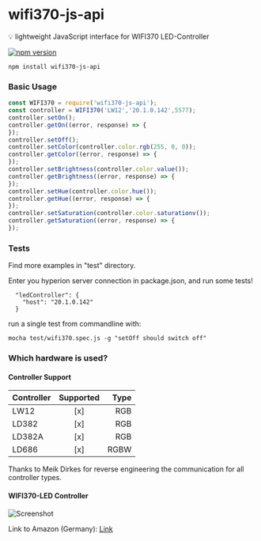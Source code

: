 # wifi370-js-api
:bulb: lightweight JavaScript interface for WIFI370 LED-Controller

[![npm version](https://badge.fury.io/js/wifi370-js-api.svg)](https://badge.fury.io/js/wifi370-js-api)

```
npm install wifi370-js-api
```

### Basic Usage
```javascript
const WIFI370 = require('wifi370-js-api');
const controller = WIFI370('LW12','20.1.0.142',5577);
controller.setOn();
controller.getOn((error, response) => {
});
controller.setOff();
controller.setColor(controller.color.rgb(255, 0, 0));
controller.getColor((error, response) => {
});
controller.setBrightness(controller.color.value());
controller.getBrightness((error, response) => {
});
controller.setHue(controller.color.hue());
controller.getHue((error, response) => {
});
controller.setSaturation(controller.color.saturationv());
controller.getSaturation((error, response) => {
});
```
### Tests
Find more examples in "test" directory.

Enter you hyperion server connection in package.json, and run some tests!
```
  "ledController": {
    "host": "20.1.0.142"
  }
```

run a single test from commandline with:
```
mocha test/wifi370.spec.js -g "setOff should switch off"
```

### Which hardware is used?

#### Controller Support
|Controller  | Supported     | Type  |
| ---------- |:-------------:| -----:|
| LW12       | [x]           | RGB   |
| LD382      | [x]           | RGB   |
| LD382A     | [x]           | RGB   |
| LD686      | [x]           | RGBW  |

Thanks to Meik Dirkes for reverse engineering the communication for all controller types.

#### WIFI370-LED Controller

![Screenshot](https://dl.dropboxusercontent.com/u/13344648/dev/wifi370img.PNG)

Link to Amazon (Germany): [Link](https://www.amazon.de/dp/B00Q6FKPZI/ref=cm_sw_r_tw_dp_x_HavByb4T01Q88)